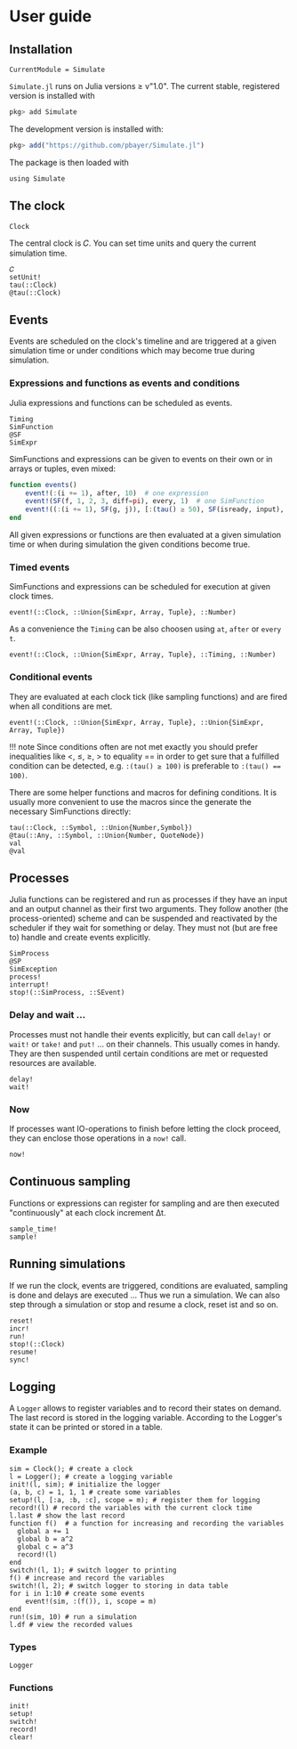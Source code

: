 # User guide

## Installation

```@meta
CurrentModule = Simulate
```

`Simulate.jl` runs on Julia versions ≥ v"1.0". The current stable, registered version is installed with

```julia
pkg> add Simulate
```

The development version is installed with:

```julia
pkg> add("https://github.com/pbayer/Simulate.jl")
```

The package is then loaded with

```@repl usage
using Simulate
```

## The clock

```@docs
Clock
```

The central clock  is 𝐶. You can set time units and query the current simulation time.

```@docs
𝐶
setUnit!
tau(::Clock)
@tau(::Clock)
```

## Events

Events are scheduled on the clock's timeline and are triggered at a given simulation time or under conditions which may become true during simulation.

### Expressions and functions as events and conditions

Julia expressions and functions can be scheduled as events.

```@docs
Timing
SimFunction
@SF
SimExpr
```

SimFunctions and expressions can be given to events on their own or in arrays or tuples, even mixed:

```julia
function events()
    event!(:(i += 1), after, 10)  # one expression
    event!(SF(f, 1, 2, 3, diff=pi), every, 1)  # one SimFunction
    event!((:(i += 1), SF(g, j)), [:(tau() ≥ 50), SF(isready, input), :(a ≤ 10)]) # two SimExpr under three conditions
end
```

All given expressions or functions are then evaluated at a given simulation time or when during simulation the given conditions become true.

### Timed events

SimFunctions and expressions can be scheduled for execution at given clock times.

```@docs
event!(::Clock, ::Union{SimExpr, Array, Tuple}, ::Number)
```

As a convenience the `Timing` can be also choosen using `at`, `after` or `every` `t`.

```@docs
event!(::Clock, ::Union{SimExpr, Array, Tuple}, ::Timing, ::Number)
```

### Conditional events

They are evaluated at each clock tick (like sampling functions) and are fired when all conditions are met.

```@docs
event!(::Clock, ::Union{SimExpr, Array, Tuple}, ::Union{SimExpr, Array, Tuple})
```

!!! note
    Since conditions often are not met exactly you should prefer inequalities like <, ≤, ≥, > to equality == in order to get sure that a fulfilled condition can be detected, e.g. ``:(tau() ≥ 100)`` is preferable to ``:(tau() == 100)``.

There are some helper functions and macros for defining conditions. It is usually
more convenient to use the macros since the generate the necessary SimFunctions
directly:

```@docs
tau(::Clock, ::Symbol, ::Union{Number,Symbol})
@tau(::Any, ::Symbol, ::Union{Number, QuoteNode})
val
@val
```

## Processes

Julia functions can be registered and run as processes if they have an input and an output channel as their first two arguments. They follow another (the process-oriented) scheme and can be suspended and reactivated by the scheduler if they wait for something or delay. They must not (but are free to) handle and create events explicitly.

```@docs
SimProcess
@SP
SimException
process!
interrupt!
stop!(::SimProcess, ::SEvent)
```

### Delay and wait …

Processes must not handle their events explicitly, but can call `delay!` or `wait!` or `take!` and `put!` … on their channels. This usually comes in handy. They are then suspended until certain conditions are met or requested resources are available.

```@docs
delay!
wait!
```

### Now

If processes want IO-operations to finish before letting the clock proceed, they can enclose those operations in a `now!` call.

```@docs
now!
```

## Continuous sampling

Functions or expressions can register for sampling and are then executed "continuously" at each clock increment Δt.

```@docs
sample_time!
sample!
```

## Running simulations

If we run the clock, events are triggered, conditions are evaluated, sampling is done and delays are executed … Thus we run a simulation. We can also step through a simulation or stop and resume a clock, reset ist and so on.

```@docs
reset!
incr!
run!
stop!(::Clock)
resume!
sync!
```

## Logging

A `Logger` allows to register variables and to record their states on demand.
The last record is stored in the logging variable. According to the Logger's state it can be printed or stored in a table.

### Example

```@repl usage
sim = Clock(); # create a clock
l = Logger(); # create a logging variable
init!(l, sim); # initialize the logger
(a, b, c) = 1, 1, 1 # create some variables
setup!(l, [:a, :b, :c], scope = m); # register them for logging
record!(l) # record the variables with the current clock time
l.last # show the last record
function f()  # a function for increasing and recording the variables
  global a += 1
  global b = a^2
  global c = a^3
  record!(l)
end
switch!(l, 1); # switch logger to printing
f() # increase and record the variables
switch!(l, 2); # switch logger to storing in data table
for i in 1:10 # create some events
    event!(sim, :(f()), i, scope = m)
end
run!(sim, 10) # run a simulation
l.df # view the recorded values
```

### Types

```@docs
Logger
```

### Functions

```@docs
init!
setup!
switch!
record!
clear!
```
